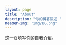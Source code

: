```yaml
---
layout: page
title: "About"
description: "你的博客描述 " 
header-img: "img/BG.png"
---
```


这一页填写你的自我介绍。





